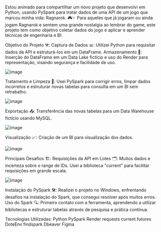 Estou animado para compartilhar um novo projeto que desenvolvi em Python, usando PySpark para tratar dados de uma API de um jogo que marcou minha vida: Ragnarok. 🎮✨
Para aqueles que já jogaram ou ainda jogam Ragnarok e sentem uma grande nostalgia ao lembrar do game, este projeto tem como objetivo coletar dados do jogo e aplicar e aprender técnicas de engenharia e BI.

Objetivo do Projeto ⚒:
Captura de Dados 📊: Utilizei Python para requisitar dados da API e estruturá-los em um DataFrame.
Armazenamento 💾: Inserção do DataFrame em um Data Lake fictício e uso do Render para representação, visando segurança e facilidade de uso.

![image](https://github.com/user-attachments/assets/67593867-5ca1-4e48-854f-ad2bb4789d9c)


Tratamento e Limpeza 🧹: Usei PySpark para corrigir erros, limpar dados incorretos e estruturar novas tabelas para consulta em um BI sem retrabalho.

![image](https://github.com/user-attachments/assets/3035de7e-1428-4d35-9c0f-4840be685faf)
 

Exportação 📤: Transferência das novas tabelas para um Data Warehouse fictício usando MySQL.

![image](https://github.com/user-attachments/assets/b9b800e9-5e46-42f0-8b25-b29354d90f7a)


Visualização 📈: Criação de um BI para visualização dos dados.

![image](https://github.com/user-attachments/assets/9dcddd1c-425a-4ab7-b649-ab72a1f7484e)


Principais Desafios 🏗:
Requisições da API em Lotes 🗂️: Muitos dados e incerteza sobre o range de IDs. Usei a biblioteca "current" para facilitar requisições em grande escala.

![image](https://github.com/user-attachments/assets/f3bce3f2-9561-441e-8c29-07a5059cc504)


Instalação do PySpark 🛠️: Realizei o projeto no Windows, enfrentando desafios na instalação do Spark, que consegui resolver após muitos erros.
Uso do Spark 🔍: Primeiro contato com a ferramenta, aprendendo a utilizar bibliotecas e estruturar tabelas através de pesquisa e prática contínua.


Tecnologias Utilizadas:
Python
PySpark
Render
requests
current.futures
DoteEnv
findspark
Dbeaver
Figma

